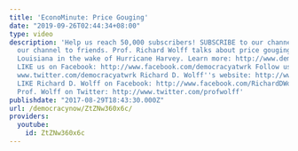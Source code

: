 ```yaml
---
title: 'EconoMinute: Price Gouging'
date: "2019-09-26T02:44:34+08:00"
type: video
description: 'Help us reach 50,000 subscribers! SUBSCRIBE to our channel and suggest
  our channel to friends. Prof. Richard Wolff talks about price gouging in Texas and
  Louisiana in the wake of Hurricane Harvey. Learn more: http://www.democracyatwork.info
  LIKE us on Facebook: http://www.facebook.com/democracyatwrk Follow us on Twitter:
  www.twitter.com/democracyatwrk Richard D. Wolff''s website: http://www.rdwolff.com
  LIKE Richard D. Wolff on Facebook: http://www.facebook.com/RichardDWolff Follow
  Prof. Wolff on Twitter: http://www.twitter.com/profwolff'
publishdate: "2017-08-29T18:43:30.000Z"
url: /democracynow/ZtZNw360x6c/
providers:
  youtube:
    id: ZtZNw360x6c
---
```

